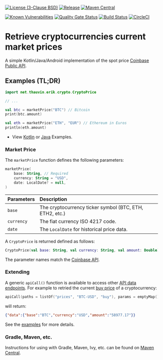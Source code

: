 [![License (3-Clause BSD)](https://img.shields.io/badge/license-BSD%203--Clause-blue.svg?style=flat-square)](http://opensource.org/licenses/BSD-3-Clause) [![Release](https://img.shields.io/github/release/ethauvin/cryptoprice.svg)](https://github.com/ethauvin/cryptoprice/releases/latest) [![Maven Central](https://img.shields.io/maven-central/v/net.thauvin.erik/cryptoprice.svg?label=maven%20central)](https://search.maven.org/search?q=g:%22net.thauvin.erik%22%20AND%20a:%22cryptoprice%22)

[![Known Vulnerabilities](https://snyk.io/test/github/ethauvin/cryptoprice/badge.svg?targetFile=pom.xml)](https://snyk.io/test/github/ethauvin/cryptoprice?targetFile=pom.xml) [![Quality Gate Status](https://sonarcloud.io/api/project_badges/measure?project=ethauvin_cryptoprice&metric=alert_status)](https://sonarcloud.io/dashboard?id=ethauvin_cryptoprice) [![Build Status](https://travis-ci.com/ethauvin/cryptoprice.svg?branch=master)](https://travis-ci.com/ethauvin/cryptoprice) [![CircleCI](https://circleci.com/gh/ethauvin/cryptoprice/tree/master.svg?style=shield)](https://circleci.com/gh/ethauvin/cryptoprice/tree/master)

# Retrieve cryptocurrencies current market prices

A simple Kotlin/Java/Android implementation of the spot price [Coinbase Public API](https://developers.coinbase.com/api/v2#get-spot-price).

## Examples (TL;DR)

```kotlin
import net.thauvin.erik.crypto.CryptoPrice

// ...

val btc = marketPrice("BTC") // Bitcoin
print(btc.amount)

val eth = marketPrice("ETH", "EUR") // Ethereum in Euros
println(eth.amount)

```
 - View [Kotlin](https://github.com/ethauvin/cryptoprice/blob/master/examples/src/main/kotlin/com/example/CryptoPriceExample.kt) or [Java](https://github.com/ethauvin/cryptoprice/blob/master/examples/src/main/java/com/example/CryptoPriceSample.java) Examples.

### Market Price

The `marketPrice` function defines the following parameters:

```kotlin
marketPrice(
    base: String, // Required 
    currency: String = "USD",
    date: LocalDate? = null,
)
```

Parameters  | Description
:---------- |:-------------------------------------------------------
`base`      | The cryptocurrency ticker symbol (BTC, ETH, ETH2, etc.)
`currency`  | The fiat currency ISO 4217 code.
`date`      | The `LocalDate` for historical price data.

A `CryptoPrice` is returned defined as follows:

```kotlin
CryptoPrice(val base: String, val currency: String, val amount: Double)
```
The parameter names match the [Coinbase API](https://developers.coinbase.com/api/v2#get-spot-price).

### Extending

A generic `apiCall()` function is available to access other [API data endpoints](https://developers.coinbase.com/api/v2#data-endpoints). For example to retried the current [buy price](https://developers.coinbase.com/api/v2#get-buy-price) of a cryptocurrency:

```kotlin
apiCall(paths = listOf("prices", "BTC-USD", "buy"), params = emptyMap())
```
will return:

```json
{"data":{"base":"BTC","currency":"USD","amount":"58977.17"}}
```

See the [examples](https://github.com/ethauvin/cryptoprice/blob/master/examples/) for more details.

### Gradle, Maven, etc.

Instructions for using with Gradle, Maven, Ivy, etc. can be found on [Maven Central](https://search.maven.org/artifact/net.thauvin.erik/cryptoprice/0.9.0/jar).

